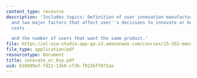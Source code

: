```yaml
---
content_type: resource
description: 'Includes topics: Definition of user innovation manufacturer innovation
  and two major factors that affect user''s decisions to innovate or buy i.e. transaction
  costs

  and the number of users that want the same product.'
file: https://ol-ocw-studio-app-qa.s3.amazonaws.com/courses/15-352-managing-innovation-emerging-trends-spring-2005/b16989affd2113b6cf3bf022bf7071aa_innovate_or_buy.pdf
file_type: application/pdf
resourcetype: Document
title: innovate_or_buy.pdf
uid: b16989af-fd21-13b6-cf3b-f022bf7071aa
---
```

